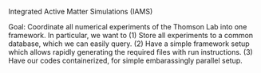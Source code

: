 Integrated Active Matter Simulations (IAMS)

Goal:
Coordinate all numerical experiments of the Thomson Lab into one framework. In particular, we want to 
    (1) Store all experiments to a common database, which we can easily query. 
    (2) Have a simple framework setup which allows rapidly generating the required files with run instructions.
    (3) Have our codes containerized, for simple embarassingly parallel setup.


